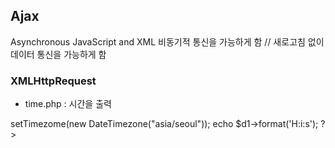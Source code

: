 ## Ajax

Asynchronous JavaScript and XML
비동기적 통신을 가능하게 함 // 새로고침 없이 데이터 통신을 가능하게 함

### XMLHttpRequest

- time.php : 시간을 출력
<?php
$d1 = new DateTime;
$d1 -> setTimezome(new DateTimezone("asia/seoul"));
echo $d1->format('H:i:s');
?>
